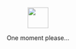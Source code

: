 
<div align="center">
  <br>
  <br>
  <br>
  <br>
  <a href="https://github.com/grikomsn/"><img src="https://github.githubassets.com/images/mona-loading-dark.gif" width="48" height="48"></a>
  <p>One moment please...</p>
  <br>
  <br>
  <br>
  <br>
  <br>
</a>
